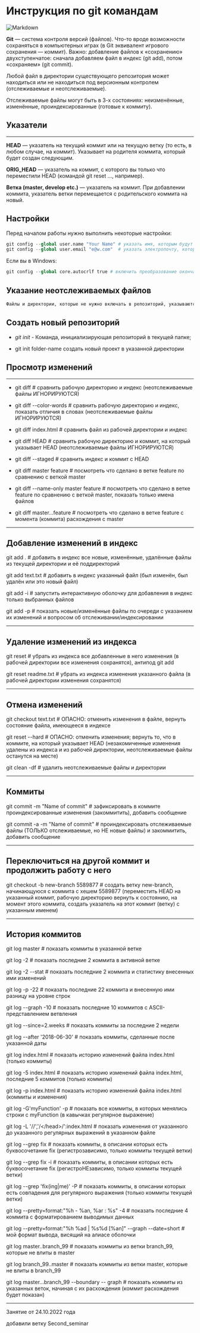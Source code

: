 # Инструкция по git командам

![Markdown](https://avatars.mds.yandex.net/i?id=b11d26714cc781c76b3c5f4085d84d05-4316934-images-thumbs&n=13)

 **Git** — система контроля версий (файлов). Что-то вроде возможности сохраняться в компьютерных играх (в Git эквивалент игрового сохранения — коммит). Важно: добавление файлов к «сохранению» двухступенчатое: сначала добавляем файл в индекс (git add), потом «сохраняем» (git commit).

Любой файл в директории существующего репозитория может находиться или не находиться под версионным контролем (отслеживаемые и неотслеживаемые).

Отслеживаемые файлы могут быть в 3-х состояниях: неизменённые, изменённые, проиндексированные (готовые к коммиту).

## Указатели 

***
**HEAD** — указатель на текущий коммит или на текущую ветку (то есть, в любом случае, на коммит). Указывает на родителя коммита, который будет создан следующим.

**ORIG_HEAD** — указатель на коммит, с которого вы только что переместили HEAD (командой git reset ..., например).

**Ветка (master, develop etc.)** — указатель на коммит. При добавлении коммита, указатель ветки перемещается с родительского коммита на новый.

## Настройки

Перед началом работы нужно выполнить некоторые настройки:

```python
git config --global user.name "Your Name" # указать имя, которым будут подписаны коммиты
git config --global user.email "e@w.com"  # указать электропочту, которая будет в описании коммитера
```
Если вы в Windows:

```python
git config --global core.autocrlf true # включить преобразование окончаний строк из CRLF в LF
```
## Указание неотслеживаемых файлов
```python
Файлы и директории, которые не нужно включать в репозиторий, указываются в файле .gitignore. Обычно это устанавливаемые зависимости (node_modules/, bower_components/), готовая сборка build/ или dist/ и подобные, создаваемые при установке или запуске. Каждый файл или директория указываются с новой строки, возможно использование шаблонов.
```

## Создать новый репозиторий

* *git init* - Команда, инициализирующая репозиторий в текущей папке;

* git init folder-name создать новый проект в указанной директории

## Просмотр изменений
---

* git diff                # сравнить рабочую директорию и индекс (неотслеживаемые файлы ИГНОРИРУЮТСЯ)

* git diff --color-words  # сравнить рабочую директорию и индекс, показать отличия в словах (неотслеживаемые файлы ИГНОРИРУЮТСЯ)

* git diff index.html     # сравнить файл из рабочей директории и индекс

* git diff HEAD           # сравнить рабочую директорию и коммит, на который указывает HEAD (неотслеживаемые файлы ИГНОРИРУЮТСЯ)

* git diff --staged       # сравнить индекс и коммит с HEAD

* git diff master feature # посмотреть что сделано в ветке feature по сравнению с веткой master

* git diff --name-only master feature # посмотреть что сделано в ветке feature по сравнению с веткой master, показать только имена файлов

* git diff master...feature # посмотреть что сделано в ветке feature с момента (коммита) расхождения с master
---
## Добавление изменений в индекс
git add .        # добавить в индекс все новые, изменённые, удалённые файлы из текущей директории и её поддиректорий

git add text.txt # добавить в индекс указанный файл (был изменён, был удалён или это новый файл)

git add -i       # запустить интерактивную оболочку для добавления в индекс только выбранных файлов

git add -p       # показать новые/изменённые файлы по очереди с указанием их изменений и вопросом об отслеживании/индексировании

---

## Удаление изменений из индекса

git reset            # убрать из индекса все добавленные в него изменения (в рабочей директории все изменения сохранятся), антипод git add

git reset readme.txt # убрать из индекса изменения указанного файла (в рабочей директории изменения сохранятся)


---
## Отмена изменений

git checkout text.txt      # ОПАСНО: отменить изменения в файле, вернуть состояние файла, имеющееся в индексе

git reset --hard           # ОПАСНО: отменить изменения; вернуть то, что в коммите, на который указывает HEAD (незакомиченные изменения удалены из индекса и из рабочей директории, неотслеживаемые файлы останутся на месте)

git clean -df              # удалить неотслеживаемые файлы и директории

---

## Коммиты
git commit -m "Name of commit"    # зафиксировать в коммите проиндексированные изменения (закоммитить), добавить сообщение

git commit -a -m "Name of commit" # проиндексировать отслеживаемые файлы (ТОЛЬКО отслеживаемые, но НЕ новые файлы) и закоммитить, добавить сообщение

---
## Переключиться на другой коммит и продолжить работу с него
git checkout -b new-branch 5589877   # создать ветку new-branch, начинающуюся с коммита c хешем 5589877 (переместить HEAD на указанный коммит, рабочую директорию вернуть к состоянию, на момент этого коммита, создать указатель на этот коммит (ветку) с указанным именем)

---

## История коммитов

git log master             # показать коммиты в указанной ветке

git log -2                 # показать последние 2 коммита в активной ветке

git log -2 --stat          # показать последние 2 коммита и статистику внесенных ими изменений

git log -p -22             # показать последние 22 коммита и внесенную ими разницу на уровне строк

git log --graph -10        # показать последние 10 коммитов с ASCII-представлением ветвления

git log --since=2.weeks    # показать коммиты за последние 2 недели

git log --after '2018-06-30' # показать коммиты, сделанные после указанной даты

git log index.html         # показать историю изменений файла index.html (только коммиты)

git log -5 index.html      # показать историю изменений файла index.html, последние 5 коммитов (только коммиты)

git log -p index.html      # показать историю изменений файла index.html (коммиты и изменения)

git log -G'myFunction' -p  # показать все коммиты, в которых менялись строки с myFunction (в кавычках регулярное выражение)

git log -L '/<head>/','/<\/head>/':index.html # показать изменения от указанного до указанного регулярных выражений в указанном файле

git log --grep fix         # показать коммиты, в описании которых есть буквосочетание fix (регистрозависимо, только коммиты текущей ветки)

git log --grep fix -i      # показать коммиты, в описании которых есть буквосочетание fix (регистроНЕзависимо, только коммиты текущей ветки)

git log --grep 'fix(ing|me)' -P # показать коммиты, в описании которых есть совпадения для регулярного выражения (только коммиты текущей ветки)

git log --pretty=format:"%h - %an, %ar : %s" -4 # показать последние 4 коммита с форматированием выводимых данных

git log --pretty=format:"%h %ad | %s%d [%an]" --graph --date=short # мой формат вывода, висящий на алиасе оболочки

git log master..branch_99  # показать коммиты из ветки branch_99, которые не влиты в master

git log branch_99..master  # показать коммиты из ветки master, которые не влиты в branch_99

git log master...branch_99 --boundary -- graph # показать коммиты из указанных веток, начиная с их расхождения (коммит расхождения будет показан)

---

Занятие от 24.10.2022 года 

добавили ветку Second_seminar